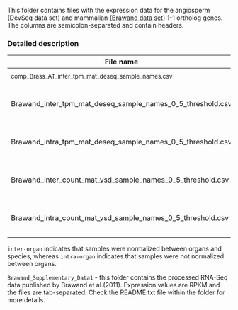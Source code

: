This folder contains files with the expression data for the angiosperm (DevSeq data set) and mammalian [(Brawand data set)](https://pubmed.ncbi.nlm.nih.gov/22012392/) 1-1 ortholog genes. The columns are semicolon-separated and contain headers.

### Detailed description

| File name        | Data set           | Normalization  |   Metric  |
| ------------- |:-------------:| -----:| -----:|
| <sub> comp_Brass_AT_inter_tpm_mat_deseq_sample_names.csv </sub>      | <sub> DevSeq angiosperm </sub> | <sub> DESeq2 inter-organ </sub> | <sub> TPM </sub>  | 
| Brawand_inter_tpm_mat_deseq_sample_names_0_5_threshold.csv      | Brawand mammalian (re-analyzed) | DESeq2 inter-organ | TPM  | 
| Brawand_intra_tpm_mat_deseq_sample_names_0_5_threshold.csv      | Brawand mammalian (re-analyzed) | DESeq2 intra-organ | TPM  | 
| Brawand_inter_count_mat_vsd_sample_names_0_5_threshold.csv      | Brawand mammalian (re-analyzed) | DESeq2 inter-organ | VST counts  | 
| Brawand_intra_count_mat_vsd_sample_names_0_5_threshold.csv      | Brawand mammalian (re-analyzed) | DESeq2 intra-organ | VST counts  | 



`inter-organ` indicates that samples were normalized between organs and species, whereas `intra-organ` indicates that samples were not normalized between organs.

`Brawand_Supplementary_Data1` - this folder contains the processed RNA-Seq data published by Brawand et al.(2011). Expression values are RPKM and the files are tab-separated. Check the README.txt file within the folder for more details.
